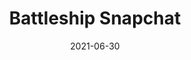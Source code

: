 ---
layout: default
modal-id: 2
date: 2021-06-30
img: battleship.jpg
img_folder: battleship
alt: Battleship Snapchat
project-date: June 2021
tech_stack: TypeScript/JavaScript, PIXI.js, Node.js
title: Battleship Snapchat
description: A modern take on the classic Battleship game created by Coolgames for the Snapchat platform. Played directly within Snapchat’s messaging interface, users could challenge friends or be matched with random opponents in a turn-based battle of wits. The core gameplay stayed true to the original; each player secretly placed a fleet of ships on a grid and took turns guessing where their opponent’s ships were hidden, aiming to sink them all. What made this version stand out was its integration with Snapchat’s social features and the addition of strategic power-ups. Players could use tools like the Air Raid to cover wide areas, Torpedo Strikes to target entire rows or columns, and Sonar Pulses to scan sections of the board—introducing fresh tactical depth. Designed with vibrant visuals and smooth animations, the game was quick, accessible, and engaging, capturing the attention of Snapchat’s younger user base. Notifications kept the pace casual but competitive, allowing friends to battle it out over time while staying connected through chat.
youtube_id: LBuS5n-GLdY
--- 